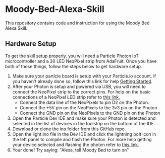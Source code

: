 # Moody-Bed-Alexa-Skill
This repository contains code and instruction for using the Moody Bed Alexa Skill.

## Hardware Setup

To get the skill setup properly, you will need a Particle Photon IoT microcontroller and a 30 LED NeoPixel strip from AdaFruit. Once you have both of these things, follow the steps below to get hardware setup.
1. Make sure your particle board is setup with your Particle.io account. If you haven't already done so, follow this link for help [Getting Started](https://docs.particle.io/guide/getting-started/start/photon/).
2. After your Photon is setup and powered via USB, you will need to connect the NeoPixel strip to the correct pins. For help on the basic connections of a NeoPixel LED strip refer to [this link.](https://learn.adafruit.com/adafruit-neopixel-uberguide/basic-connections)
	* Connect the data line of the NeoPixels to pin D2 on the Photon.
	* Connect the +5V pin on the NeoPixels to the 3v3 pin on the Photon
	* Connect the GND pin on the NeoPixels to the GND pin on the Photon
3. Open the Particle Dev IDE and make sure your Photon is detected and selected in the list of devices in the toolstrip on the bottom of the IDE.
4.  Download or clone the ino folder from this GitHub repo.
5. Open the light.ino file in the Dev IDE and click the lightning bolt icon in the left panel to compile and flash the Photon. For more help getting your device selected and flashing the photon refer to [this link](https://docs.particle.io/guide/tools-and-features/dev/).
6. Your done! Try saying: "Alexa, tell Moody Bed to turn on" 

